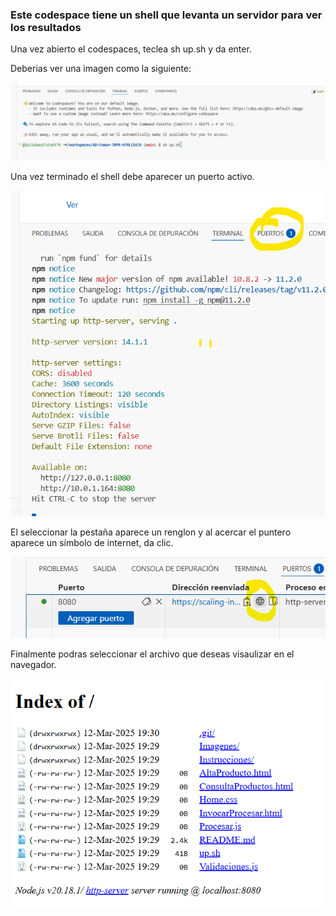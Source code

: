 ### Este codespace tiene un shell que levanta un servidor para ver los resultados

Una vez abierto el codespaces, teclea sh up.sh y da enter.

Deberias ver una imagen como la siguiente:

![Descripción de la imagen](../Imagenes/Img51.png) 

Una vez terminado el shell debe aparecer un puerto activo.

![Descripción de la imagen](../Imagenes/Img52.png) 

El seleccionar la pestaña aparece un renglon y al acercar el puntero aparece un símbolo de internet, da clic.

![Descripción de la imagen](../Imagenes/Img53.png) 

Finalmente podras seleccionar el archivo que deseas visaulizar en el navegador.

![Descripción de la imagen](../Imagenes/Img54.png) 
